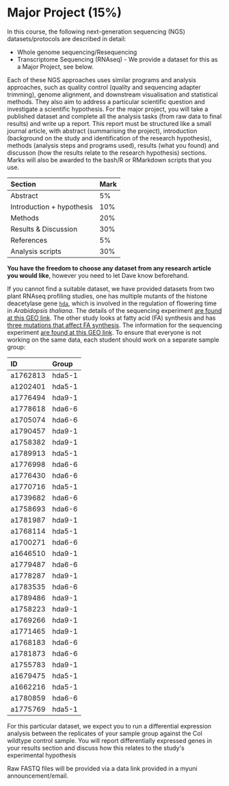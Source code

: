 # Major Project (15%)

In this course, the following next-generation sequencing (NGS) datasets/protocols are described in detail:

- Whole genome sequencing/Resequencing
- Transcriptome Sequencing (RNAseq) - We provide a dataset for this as a Major Project, see below. 

Each of these NGS approaches uses similar programs and analysis approaches, such as quality control (quality and sequencing adapter trimming), genome alignment, and downstream visualisation and statistical methods. They also aim to address a particular scientific question and investigate a scientific hypothesis. For the major project, you will take a published dataset and complete all the analysis tasks (from raw data to final results) and write up a report. This report must be structured like a small journal article, with abstract (summarising the project), introduction (background on the study and identification of the research hypothesis), methods (analysis steps and programs used), results (what you found) and discusson (how the results relate to the research hypothesis) sections. Marks will also be awarded to the bash/R or RMarkdown scripts that you use.

|Section                    |Mark |
|:--------------------------|:----|
|Abstract                   |5%   |
|Introduction + hypothesis  |10%  |
|Methods                    |20%  |
|Results & Discussion       |30%  |
|References                 |5%   |
|Analysis scripts           |30%  |

**You have the freedom to choose any dataset from any research article you would like**, however you need to let Dave know beforehand.

If you cannot find a suitable dataset, we have provided datasets from two plant RNAseq profiling studies, one has multiple mutants of the histone deacetylase gene [`hda`](https://www.ncbi.nlm.nih.gov/pmc/articles/PMC4848314/), which is involved in the regulation of flowering time in *Arabidopsis thaliana*. The details of the sequencing experiment [are found at this GEO link](https://www.ncbi.nlm.nih.gov/geo/query/acc.cgi?acc=GSE78946). The other study looks at fatty acid (FA) synthesis and has [three mutations that affect FA synthesis](https://www.pnas.org/content/111/3/1204). The information for the sequencing experiment [are found at this GEO link](https://www.ncbi.nlm.nih.gov/geo/query/acc.cgi?acc=GSE53952). To ensure that everyone is not working on the same data, each student should work on a separate sample group:

|ID      |Group |
|:-------|:-----|
|a1762813|hda5-1|
|a1202401|hda5-1|
|a1776494|hda9-1|
|a1778618|hda6-6|
|a1705074|hda6-6|
|a1790457|hda9-1|
|a1758382|hda9-1|
|a1789913|hda5-1|
|a1776998|hda6-6|
|a1776430|hda6-6|
|a1770716|hda5-1|
|a1739682|hda6-6|
|a1758693|hda6-6|
|a1781987|hda9-1|
|a1768114|hda5-1|
|a1700271|hda6-6|
|a1646510|hda9-1|
|a1779487|hda6-6|
|a1778287|hda9-1|
|a1783535|hda6-6|
|a1789486|hda9-1|
|a1758223|hda9-1|
|a1769266|hda9-1|
|a1771465|hda9-1|
|a1768183|hda6-6|
|a1781873|hda6-6|
|a1755783|hda9-1|
|a1679475|hda5-1|
|a1662216|hda5-1|
|a1780859|hda6-6|
|a1775769|hda5-1|


For this particular dataset, we expect you to run a differential expression analysis between the replicates of your sample group against the Col wildtype control sample. You will report differentially expressed genes in your results section and discuss how this relates to the study's experimental hypothesis

Raw FASTQ files will be provided via a data link provided in a myuni announcement/email.
